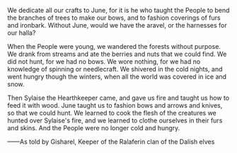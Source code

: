 We dedicate all our crafts to June, for it is he who taught the People to bend the branches of trees to make our bows, and to fashion coverings of furs and ironbark. Without June, would we have the aravel, or the harnesses for our halla?

When the People were young, we wandered the forests without purpose. We drank from streams and ate the berries and nuts that we could find. We did not hunt, for we had no bows. We wore nothing, for we had no knowledge of spinning or needlecraft. We shivered in the cold nights, and went hungry though the winters, when all the world was covered in ice and snow.

Then Sylaise the Hearthkeeper came, and gave us fire and taught us how to feed it with wood. June taught us to fashion bows and arrows and knives, so that we could hunt. We learned to cook the flesh of the creatures we hunted over Sylaise's fire, and we learned to clothe ourselves in their furs and skins. And the People were no longer cold and hungry.

——As told by Gisharel, Keeper of the Ralaferin clan of the Dalish elves
